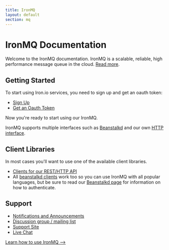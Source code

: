 ```yaml
---
title: IronMQ
layout: default
section: mq
---
```


# IronMQ Documentation

Welcome to the IronMQ documentation. IronMQ is a scalable, reliable, high performance message queue in the cloud. [Read more](http://www.iron.io/products/mq).

## Getting Started

To start using Iron.io services, you need to sign up and get an oauth token:

* [Sign Up](http://www.iron.io)
* [Get an Oauth Token](http://hud.iron.io/tokens)

Now you're ready to start using our IronMQ.

IronMQ supports multiple interfaces such as [Beanstalkd](http://kr.github.com/beanstalkd) and our own [HTTP interface](/mq/api).

## Client Libraries

In most cases you'll want to use one of the available client libraries.

* [Clients for our REST/HTTP API](/mq/clients)
* All [beanstalkd clients](https://github.com/kr/beanstalkd/wiki/client-libraries) work too so you can use IronMQ with all popular languages, but be sure to read our [Beanstalkd page](/mq/beanstalkd) for information on how to authenticate.

## Support

* [Notifications and Announcements](https://plus.google.com/107080387635368981384/posts)
* [Discussion group / mailing list](http://groups.google.com/group/ironmq)
* [Support Site](http://iron.assistly.com)
* [Live Chat](http://www.hipchat.com/gNWgTiqIC)


<a href="/mq/start" class="next_item">Learn how to use IronMQ --></a><br clear="all" />

<br /><br />


